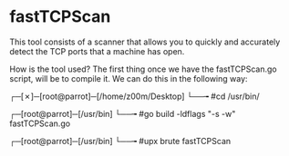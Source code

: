 # fastTCPScan
This tool consists of a scanner that allows you to quickly and accurately detect the TCP ports that a machine has open.

How is the tool used?
The first thing once we have the fastTCPScan.go script, will be to compile it. We can do this in the following way:

┌─[✗]─[root@parrot]─[/home/z00m/Desktop]
└──╼ #cd /usr/bin/

┌─[root@parrot]─[/usr/bin]
└──╼ #go build -ldflags "-s -w" fastTCPScan.go 

┌─[root@parrot]─[/usr/bin]
└──╼ #upx brute fastTCPScan
